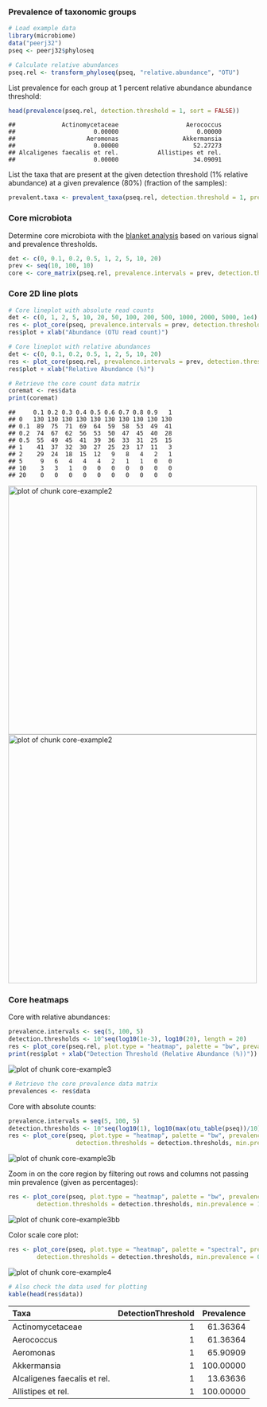 ### Prevalence of taxonomic groups



```r
# Load example data
library(microbiome)
data("peerj32")
pseq <- peerj32$phyloseq

# Calculate relative abundances
pseq.rel <- transform_phyloseq(pseq, "relative.abundance", "OTU")
```


List prevalence for each group at 1 percent relative abundance abundance threshold:


```r
head(prevalence(pseq.rel, detection.threshold = 1, sort = FALSE))
```

```
##             Actinomycetaceae                   Aerococcus 
##                      0.00000                      0.00000 
##                    Aeromonas                  Akkermansia 
##                      0.00000                     52.27273 
## Alcaligenes faecalis et rel.           Allistipes et rel. 
##                      0.00000                     34.09091
```


List the taxa that are present at the given detection threshold (1% relative abundance) at a given prevalence (80%) (fraction of the samples):


```r
prevalent.taxa <- prevalent_taxa(pseq.rel, detection.threshold = 1, prevalence.threshold = 80)
```


### Core microbiota

Determine core microbiota with the [blanket
analysis](http://onlinelibrary.wiley.com/doi/10.1111/j.1469-0691.2012.03855.x/abstract)
based on various signal and prevalence thresholds.
 

```r
det <- c(0, 0.1, 0.2, 0.5, 1, 2, 5, 10, 20)
prev <- seq(10, 100, 10)
core <- core_matrix(pseq.rel, prevalence.intervals = prev, detection.thresholds = det)
```

### Core 2D line plots


```r
# Core lineplot with absolute read counts
det <- c(0, 1, 2, 5, 10, 20, 50, 100, 200, 500, 1000, 2000, 5000, 1e4)
res <- plot_core(pseq, prevalence.intervals = prev, detection.thresholds = det, plot.type = "lineplot", plot = FALSE)
res$plot + xlab("Abundance (OTU read count)")

# Core lineplot with relative abundances
det <- c(0, 0.1, 0.2, 0.5, 1, 2, 5, 10, 20)
res <- plot_core(pseq.rel, prevalence.intervals = prev, detection.thresholds = det, plot.type = "lineplot", plot = FALSE)
res$plot + xlab("Relative Abundance (%)")

# Retrieve the core count data matrix
coremat <- res$data
print(coremat)
```

```
##     0.1 0.2 0.3 0.4 0.5 0.6 0.7 0.8 0.9   1
## 0   130 130 130 130 130 130 130 130 130 130
## 0.1  89  75  71  69  64  59  58  53  49  41
## 0.2  74  67  62  56  53  50  47  45  40  28
## 0.5  55  49  45  41  39  36  33  31  25  15
## 1    41  37  32  30  27  25  23  17  11   3
## 2    29  24  18  15  12   9   8   4   2   1
## 5     9   6   4   4   4   2   1   1   0   0
## 10    3   3   1   0   0   0   0   0   0   0
## 20    0   0   0   0   0   0   0   0   0   0
```

<img src="figure/core-example2-1.png" title="plot of chunk core-example2" alt="plot of chunk core-example2" width="500px" /><img src="figure/core-example2-2.png" title="plot of chunk core-example2" alt="plot of chunk core-example2" width="500px" />


### Core heatmaps

Core with relative abundances:


```r
prevalence.intervals <- seq(5, 100, 5)
detection.thresholds <- 10^seq(log10(1e-3), log10(20), length = 20)		 
res <- plot_core(pseq.rel, plot.type = "heatmap", palette = "bw", prevalence.intervals = prevalence.intervals, detection.thresholds = detection.thresholds, plot = FALSE) 
print(res$plot + xlab("Detection Threshold (Relative Abundance (%))"))
```

![plot of chunk core-example3](figure/core-example3-1.png)

```r
# Retrieve the core prevalence data matrix
prevalences <- res$data
```

Core with absolute counts:


```r
prevalence.intervals = seq(5, 100, 5)
detection.thresholds <- 10^seq(log10(1), log10(max(otu_table(pseq))/10), length = 20)		 
res <- plot_core(pseq, plot.type = "heatmap", palette = "bw", prevalence.intervals = prevalence.intervals,
       		       detection.thresholds = detection.thresholds, min.prevalence = NULL)$plot
```

![plot of chunk core-example3b](figure/core-example3b-1.png)

Zoom in on the core region by filtering out rows and columns not passing min prevalence (given as percentages):


```r
res <- plot_core(pseq, plot.type = "heatmap", palette = "bw", prevalence.intervals = prevalence.intervals,
		detection.thresholds = detection.thresholds, min.prevalence = 1, plot = TRUE)
```

![plot of chunk core-example3bb](figure/core-example3bb-1.png)


Color scale core plot:


```r
res <- plot_core(pseq, plot.type = "heatmap", palette = "spectral", prevalence.intervals = prevalence.intervals,
		detection.thresholds = detection.thresholds, min.prevalence = 0, plot = TRUE)
```

![plot of chunk core-example4](figure/core-example4-1.png)

```r
# Also check the data used for plotting
kable(head(res$data))
```



|Taxa                         | DetectionThreshold| Prevalence|
|:----------------------------|------------------:|----------:|
|Actinomycetaceae             |                  1|   61.36364|
|Aerococcus                   |                  1|   61.36364|
|Aeromonas                    |                  1|   65.90909|
|Akkermansia                  |                  1|  100.00000|
|Alcaligenes faecalis et rel. |                  1|   13.63636|
|Allistipes et rel.           |                  1|  100.00000|

